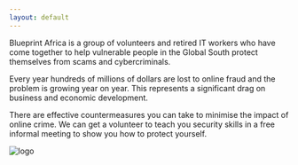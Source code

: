 ```yaml
---
layout: default
---
```


Blueprint Africa is a group of volunteers and retired IT workers who have come together to help vulnerable people in the Global South protect themselves from scams and cybercriminals.

Every year hundreds of millions of dollars are lost to online fraud and the problem is growing year on year. This represents a significant drag on business and economic development. 

There are effective countermeasures you can take to minimise the impact of online crime. We can get a volunteer to teach you security skills in a free informal meeting to show you how to protect yourself.

![logo](https://blueprintafrica.github.io/assets/blueprint.png)
